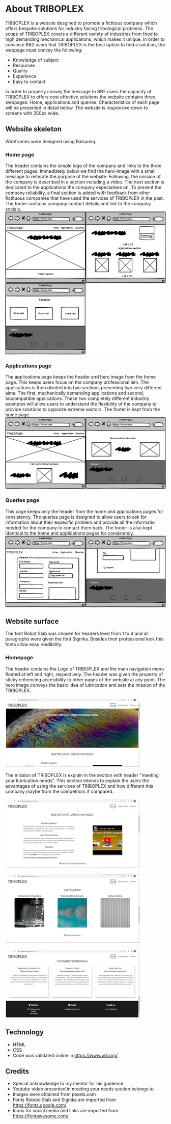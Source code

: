 # About TRIBOPLEX

TRIBOPLEX is a website desgined to promote a fictitous company which offers bespoke solutions for industry facing tribological problems. The scope of TRIBOPLEX covers a different variety of industries from food to high demanding mechanical applications, which makes it unique. 
In order to convince BB2 users that TRIBOPLEX is the best option to find a solution, the webpage must convey the following: 
- Knowledge of subject
- Resources
- Quality
- Experience
- Easy to contact

In order to properly convey the message to BB2 users the capacity of TRIBOPLEX to offers cost effective solutions the website contains three webpages: Home, applications and queries. Characteristics of each page will be presented in detail below.
The website is responsive down to screens with 350px wide.


## Website skeleton

Wireframes were designed using Balsamiq.

### Home page

The header contains the simple logo of the company and links to the three different pages. Immediately below we find the hero-image with a small message to reiterate the purpose of the website. Following, the mission of the company is described in a section including a video. The next section is dedicated to the applications the company especialises on. To present the company reliability, a final section is added with feedback from other fictituous companies that have used the services of TRIBOPLEX in the past. The footer contains company contact details and link to the company socials.
![home-wf](assets/images/home-wf.png)

### Applications page

The applications page keeps the header and hero image from the home page. This keeps users focus on the company professional aim. The applications is then divided into two sections presenting two very different aims. The first, mechanically demanding applications and second, biocompatible applications. These two completely different industriy examples will allow users to understand the flexibility of the company to provide solutions to opposite extreme sectors. The footer is kept from the home page.
![applications-wf](assets/images/applications-wf.png)

### Queries page

This page keeps only the header from the home and applications pages for consistency.
The queries page is designed to allow users to ask for information about their especific problem and provide all the informatio needed for the company to contact them back. 
The footer is also kept identical to the home and applications pages for consistency.
![contact-wf](assets/images/contact-wf.png)

## Website surface

The font Robot Slab was chosen for headers level from 1 to 4 and all paragraphs were given the font Signika. Besides their professional look this fonts allow easy readibility. 

### Homepage

The header contains the Logo of TRIBOPLEX and the main navigation menu floated at left and right, respectively. The header was given the property of sticky enhencing accesibility to other pages of the website at any point.
The hero image conveys the basic idea of lubrication and sets the mission of the TRIBOPLEX.

![header](assets/images/readme-header.png)

The mission of TRIBOPLEX is explain in the section with header "meeting your lubrication needs". This section intends to explain the users the advantages of using the services of TRIBOPLEX and how different this company maybe from the competitors if compared.

![mission-section](assets/images/readme-mission.png)

![applications-section](assets/images/readme-applications.png)

![testimonials-section](assets/images/readme-testimonial.png)

## Technology

- HTML
- CSS
- Code was validated online in https://www.w3.org/

## Credits
- Special acknowkedge to my mentor for his guidence
- Youtube video presented in meeting your needs section belongs to 
- Images were obtained from pexels.com
- Fonts Roboto Slab and Signika are imported from https://fonts.google.com/
- Icons for social media and links are imported from https://fontawesome.com/